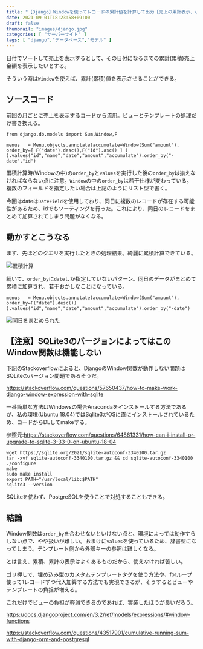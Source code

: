 ```yaml
---
title: "【Django】Windowを使ってレコードの累計値を計算して出力【売上の累計表示、小計(累積)表示などに有効】"
date: 2021-09-01T18:23:58+09:00
draft: false
thumbnail: "images/django.jpg"
categories: [ "サーバーサイド" ]
tags: [ "django","データベース","モデル" ]
---
```


日付でソートして売上を表示するとして、その日付になるまでの累計(累積)売上金額を表示したいとする。

そういう時は`Window`を使えば、累計(累積)値を表示させることができる。

## ソースコード

[前回の月ごとに売上を表示するコード](/post/django-models-trunc/)から流用。ビューとテンプレートの処理だけ書き換える。


    from django.db.models import Sum,Window,F

    menus   = Menu.objects.annotate(accumulate=Window(Sum("amount"), order_by=[ F("date").desc(),F("id").asc() ] ) ).values("id","name","date","amount","accumulate").order_by("-date","id")
        

累積計算時(Windowの中)の`order_by`と`values`を実行した後の`order_by`は揃えなければならない点に注意。`Window`の中の`order_by`は若干仕様が変わっている。複数のフィールドを指定したい場合は上記のようにリスト型で書く。

今回はdateは`DateField`を使用しており、同日に複数のレコードが存在する可能性があるため、idでもソーティングを行った。これにより、同日のレコードをまとめて加算されてしまう問題がなくなる。

## 動かすとこうなる

まず、先ほどのクエリを実行したときの処理結果。綺麗に累積計算できている。

<div class="img-center"><img src="/images/Screenshot from 2021-09-02 15-55-50.png" alt="累積計算"></div>

続いて、`order_by`に`date`しか指定していないパターン。同日のデータがまとめて累積に加算され、若干おかしなことになっている。

    menus   = Menu.objects.annotate(accumulate=Window(Sum("amount"), order_by=F("date").desc()) ).values("id","name","date","amount","accumulate").order_by("-date")

<div class="img-center"><img src="/images/Screenshot from 2021-09-02 15-37-44.png" alt="同日をまとめられた"></div>



## 【注意】SQLite3のバージョンによってはこのWindow関数は機能しない


下記のStackoverflowによると、DjangoのWindow関数が動作しない問題はSQLiteのバージョン問題であるそうだ。

https://stackoverflow.com/questions/57650437/how-to-make-work-django-window-expression-with-sqlite

一番簡単な方法はWindowsの場合Anacondaをインストールする方法であるが、私の環境(Ubuntu 18.04)ではSqlite3がOSに直にインストールされているため、コードからDLしてmakeする。

参照元:https://stackoverflow.com/questions/64861331/how-can-i-install-or-upgrade-to-sqlite-3-33-0-on-ubuntu-18-04

    wget https://sqlite.org/2021/sqlite-autoconf-3340100.tar.gz
    tar -xvf sqlite-autoconf-3340100.tar.gz && cd sqlite-autoconf-3340100
    ./configure
    make
    sudo make install
    export PATH="/usr/local/lib:$PATH"
    sqlite3 --version

SQLiteを使わず、PostgreSQLを使うことで対処することもできる。


## 結論

Window関数は`order_by`を合わせないといけない点と、環境によっては動作すらしない点で、やや扱いが難しい。おまけに`values`を使っているため、辞書型になってしまう。テンプレート側から外部キーの参照は難しくなる。

とは言え、累積、累計の表示はよくあるものだから、使えなければ苦しい。

ゴリ押しで、埋め込み型のカスタムテンプレートタグを使う方法や、forループ使って1レコードずつ代入加算する方法でも実現できるが、そうするとビューやテンプレートの負担が増える。

これだけでビューの負担が軽減できるのであれば、実装したほうが良いだろう。

https://docs.djangoproject.com/en/3.2/ref/models/expressions/#window-functions

https://stackoverflow.com/questions/43517901/cumulative-running-sum-with-django-orm-and-postgresql
